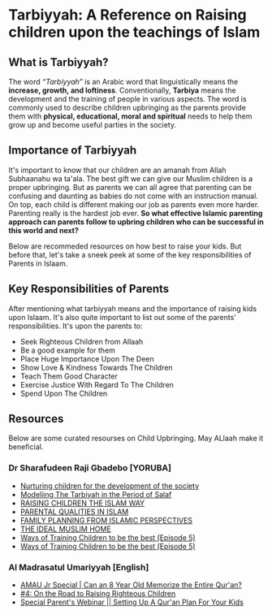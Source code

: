 # Tarbiyyah: A Reference on Raising children upon the teachings of Islam

## What is Tarbiyyah?

The word _“Tarbiyyah”_ is an Arabic word that linguistically means the **increase, growth, and loftiness**. Conventionally, **Tarbiya** means the development and the training of people in various aspects. The word is commonly used to describe children upbringing as the parents provide them with **physical, educational, moral and spiritual** needs to help them grow up and become useful parties in the society.

## Importance of Tarbiyyah

It's important to know that our children are an amanah from Allah Subhaanahu wa ta'ala. The best gift we can give our Muslim children is a proper upbringing. But as parents we can all agree that parenting can be confusing and daunting as babies do not come with an instruction manual. On top, each child is different making our job as parents even more harder. Parenting really is the hardest job ever. **So what effective Islamic parenting approach can parents follow to upbring children who can be successful in this world and next?**

Below are recommeded resources on how best to raise your kids. But before that, let's take a sneek peek at some of the key responsibilities of Parents in Islaam.

## Key Responsibilities of Parents

After mentioning what tarbiyyah means and the importance of raising kids upon Islaam. It's also quite important to list out some of the parents' responsibilities. It's upon the parents to:

- Seek Righteous Children from Allaah
- Be a good example for them
- Place Huge Importance Upon The Deen
- Show Love & Kindness Towards The Children
- Teach Them Good Character
- Exercise Justice With Regard To The Children
- Spend Upon The Children

## Resources

Below are some curated resourses on Child Upbringing. May ALlaah make it beneficial.

### Dr Sharafudeen Raji Gbadebo [YORUBA]

- [Nurturing children for the development of the society](https://youtu.be/yVYDN2K-yf8)
- [Modeliing The Tarbiyah in the Period of Salaf](https://youtu.be/Bk4Q88tVOFQ)
- [RAISING CHILDREN THE ISLAM WAY](https://youtu.be/fsBZjjyNuSE)
- [PARENTAL QUALITIES IN ISLAM](https://youtu.be/GPvc18LSdgQ)
- [FAMILY PLANNING FROM ISLAMIC PERSPECTIVES](https://youtu.be/EhOa6qHQnGo)
- [THE IDEAL MUSLIM HOME](https://youtu.be/OEi7jJMj9_o)
- [Ways of Training Children to be the best (Episode 5)](https://youtu.be/viVvqdKIkQY)
- [Ways of Training Children to be the best (Episode 5)](https://youtu.be/viVvqdKIkQY)

### Al Madrasatul Umariyyah [English]

- [AMAU Jr Special | Can an 8 Year Old Memorize the Entire Qur'an?](https://youtu.be/IGQs_Vu76cQ)
- [#4: On the Road to Raising Righteous Children](https://youtu.be/kxbo_wBcw08)
- [Special Parent's Webinar || Setting Up A Qur'an Plan For Your Kids](https://youtu.be/5fhapj1Oxq8)
